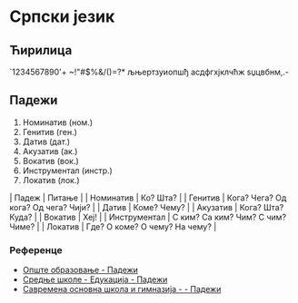 # Српски језик

## Ћирилица

`1234567890'+
~!"#$%&/()=?*
љњертзуиопшђ
асдфгхјклчћж
ѕџцвбнм,.-

## Падежи

1. Номинатив (ном.)
2. Генитив (ген.)
3. Датив (дат.)
4. Акузатив (ак.)
5. Вокатив (вок.)
6. Инструментал (инстр.)
7. Локатив (лок.)

| Падеж | Питање |
| Номинатив | Ко? Шта? |
| Генитив | Кога? Чега? Од кога? Од чега? Чији? |
| Датив | Коме? Чему? |
| Акузатив | Кога? Шта? Куда? |
| Вокатив | Хеј! |
| Инструментал | С ким? Са ким? Чим? С чим? Чиме? |
| Локатив | Где? О коме? О чему? На чему? |

### Референце

- [Опште образовање - Падежи](https://www.opsteobrazovanje.in.rs/srpski-jezik/gramatika/padezi/)
- [Средње школе - Едукација - Падежи](https://srednjeskole.edukacija.rs/srpski-jezik/gramatika/padezi-u-srpskom-jeziku)
- [Савремена основна школа и гимназија - - Падежи](https://www.savremena-osnovna.edu.rs/kako-najlakse-nauciti-padeze/)





<!-- Contributors -->

<!-- https://docs.github.com/en/get-started/writing-on-github/getting-started-with-writing-and-formatting-on-github/basic-writing-and-formatting-syntax#links 

https://docs.github.com/en/get-started/writing-on-github/working-with-advanced-formatting

-->

